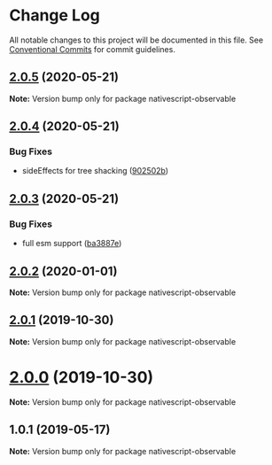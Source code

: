 # Change Log

All notable changes to this project will be documented in this file.
See [Conventional Commits](https://conventionalcommits.org) for commit guidelines.

## [2.0.5](https://github.com/Akylas/nativescript-observable/compare/v2.0.4...v2.0.5) (2020-05-21)

**Note:** Version bump only for package nativescript-observable





## [2.0.4](https://github.com/Akylas/nativescript-observable/compare/v2.0.3...v2.0.4) (2020-05-21)


### Bug Fixes

* sideEffects for tree shacking ([902502b](https://github.com/Akylas/nativescript-observable/commit/902502ba606d3d0bd53314c312e9f376ed63664b))





## [2.0.3](https://github.com/Akylas/nativescript-observable/compare/v2.0.2...v2.0.3) (2020-05-21)


### Bug Fixes

* full esm support ([ba3887e](https://github.com/Akylas/nativescript-observable/commit/ba3887edf19bbe1b9b8e9e8f3bb5c65c57a6e746))





## [2.0.2](https://github.com/Akylas/nativescript-observable/compare/v2.0.1...v2.0.2) (2020-01-01)

**Note:** Version bump only for package nativescript-observable





## [2.0.1](https://github.com/Akylas/nativescript-observable/compare/v2.0.0...v2.0.1) (2019-10-30)

**Note:** Version bump only for package nativescript-observable





# [2.0.0](https://github.com/Akylas/nativescript-observable/compare/v1.0.1...v2.0.0) (2019-10-30)

**Note:** Version bump only for package nativescript-observable





## 1.0.1 (2019-05-17)

**Note:** Version bump only for package nativescript-observable
